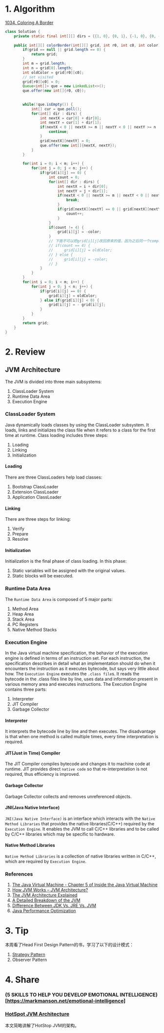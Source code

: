 # 1. Algorithm
[1034. Coloring A Border](https://leetcode.com/problems/coloring-a-border/description/)
```Java
class Solution {
    private static final int[][] dirs = {{1, 0}, {0, 1}, {-1, 0}, {0, -1}};
    
    public int[][] colorBorder(int[][] grid, int r0, int c0, int color) {
        if(grid == null || grid.length == 0) {
            return grid;
        }
        int m = grid.length;
        int n = grid[0].length;
        int oldColor = grid[r0][c0];
        // set visited
        grid[r0][c0] = 0;
        Queue<int[]> que = new LinkedList<>();
        que.offer(new int[]{r0, c0});
        
        
        while(!que.isEmpty()) {
            int[] cur = que.poll();
            for(int[] dir : dirs) {
                int nextX = cur[0] + dir[0];
                int nextY = cur[1] + dir[1];
                if(nextX < 0 || nextX >= m || nextY < 0 || nextY >= n || grid[nextX][nextY] != oldColor) {
                    continue;
                }
                grid[nextX][nextY] = 0;
                que.offer(new int[]{nextX, nextY});
            }
        }
        
        for(int i = 0; i < m; i++) {
            for(int j = 0; j < n; j++) {
                if(grid[i][j] == 0) {
                    int count = 0;
                    for(int[] dir : dirs) {
                        int nextX = i + dir[0];
                        int nextY = j + dir[1];
                        if(nextX < 0 || nextX >= m || nextY < 0 || nextY >= n) {
                            break;
                        }
                        if(grid[nextX][nextY] == 0 || grid[nextX][nextY] == -color) {
                            count++;
                        }
                    }
                    if(count != 4) {
                        grid[i][j] = -color;
                    }
                    // 下面不可以把grid[i][j]改回原来的值，因为之后同一个component的其他格子要判断grid[i][j]是否与自己在同一component中。
                    // if(count == 4) {
                    //     grid[i][j] = oldColor;
                    // } else {
                    //     grid[i][j] = -color;
                    // }
                }
            }
        }
        for(int i = 0; i < m; i++) {
            for(int j = 0; j < n; j++) {
                if(grid[i][j] == 0) {
                    grid[i][j] = oldColor;
                } else if(grid[i][j] < 0) {
                    grid[i][j] = - grid[i][j];
                }
            }
        }
        return grid;
    }
}
```

# 2. Review
## JVM Architecture
The JVM is divided into three main subsystems:
  1. ClassLoader System
  2. Runtime Data Area
  3. Execution Engine

### ClassLoader System
Java dynamically loads classes by using the ClassLoader subsystem. It loads, links and initializes the class file when it refers to a class for the first time at runtime. 
Class loading includes three steps:
  1. Loading
  2. Linking
  3. Initialization

#### Loading
There are three ClassLoaders help load classes:
  1. Bootstrap ClassLoader
  2. Extension ClassLoader
  3. Application ClassLoader
  
#### Linking
There are three steps for linking:
  1. Verify
  2. Prepare
  3. Resolve

#### Initialization
Initialization is the final phase of class loading. In this phase:
  1. Static variables will be assigned with the original values.
  2. Static blocks will be executed.
  
### Runtime Data Area
The `Runtime Data Area` is composed of 5 major parts:
  1. Method Area
  2. Heap Area
  3. Stack Area
  4. PC Registers
  5. Native Method Stacks
  
### Execution Engine
In the Java virtual machine specification, the behavior of the execution engine is defined in terms of an instruction set. For each instruction, the specification describes in detail what an implementation should do when it encounters the instruction as it executes bytecode, but says very little about how.
The `Execution Engine` executes the `.class file`s. It reads the bytecode in the .class files line by line, uses data and information present in various memory area and executes instructions.
The Execution Engine contains three parts:
  1. Interpreter
  2. JIT Compiler
  3. Garbage Collector

#### Interpreter
It interprets the bytecode line by line and then executes. The disadvantage is that when one method is called multiple times, every time interpretation is required.

#### JIT(Just in Time) Compiler
The JIT Compiler compiles bytecode and changes it to machine code at runtime. 
JIT provides direct `native code` so that re-interpretation is not required, thus efficiency is improved.

#### Garbage Collector
Garbage Collector collects and removes unreferenced objects.

#### JNI(Java Native Interface)
`JNI(Java Native Interface)` is an interface which interacts with the `Native Method Libraries` that provides the native libraries(C/C++) required by the `Execution Engine`. It enables the JVM to call C/C++ libraries and to be called by C/C++ libraries which may be specific to hardware.

#### Native Method Libraries
`Native Method Libraries` is a collection of native libraries written in C/C++, which are required by `Execution Engine`.

### References
  1. [The Java Virtual Machine - Chapter 5 of Inside the Java Virtual Machine](https://www.artima.com/insidejvm/ed2/jvmP.html)
  1. [How JVM Works – JVM Architecture?](https://www.geeksforgeeks.org/jvm-works-jvm-architecture/)
  1. [The JVM Architecture Explained](https://dzone.com/articles/jvm-architecture-explained)
  1. [A Detailed Breakdown of the JVM](https://dzone.com/articles/a-detailed-breakdown-of-the-jvm)
  1. [Difference Between JDK Vs. JRE Vs. JVM](https://dzone.com/articles/difference-between-jdk-vs-jre-vs-jvm)
  1. [Java Performance Optimization](https://dzone.com/refcardz/java-performance-optimization?chapter=1)
  
# 3. Tip
本周看了Head First Design Pattern的书，学习了以下的设计模式：
  1. [Strategy Pattern](https://github.com/GaoLiaoLiao/Java-Design-Pattern/tree/master/designpattern/src/strategypattern)
  1. Observer Pattern

<!--
1. 使用IntelliJ，在pom文件中，右键 Diagrams -> Show Dependencies 可以生成依赖类图。
2. 使用Spring Boot + MySQL实现基本的CRUD功能。
-->

# 4. Share
### (5 SKILLS TO HELP YOU DEVELOP EMOTIONAL INTELLIGENCE)[https://markmanson.net/emotional-intelligence]

### [HotSpot JVM Architecture](https://dzone.com/articles/a-detailed-breakdown-of-the-jvm)
本文简略讲解了HotStop JVM的架构。

